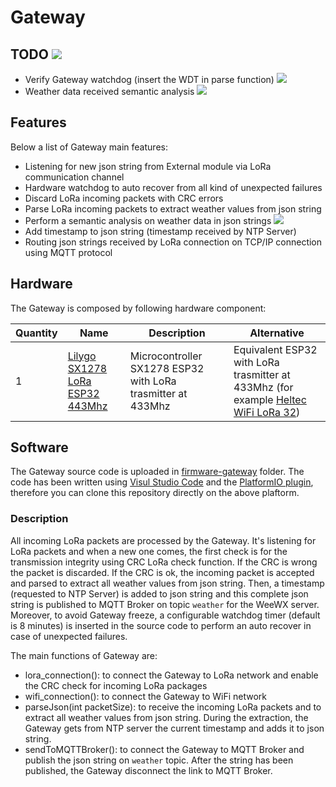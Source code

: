 # Gateway

## TODO ![](https://img.shields.io/badge/status-todo-red)

- Verify Gateway watchdog (insert the WDT in parse function) ![](https://img.shields.io/badge/status-todo-red)
- Weather data received semantic analysis ![](https://img.shields.io/badge/status-todo-red)

## Features
Below a list of Gateway main features:
- Listening for new json string from External module via LoRa communication channel
- Hardware watchdog to auto recover from all kind of unexpected failures
- Discard LoRa incoming packets with CRC errors
- Parse LoRa incoming packets to extract weather values from json string 
- Perform a semantic analysis on weather data in json strings ![](https://img.shields.io/badge/status-todo-red)
- Add timestamp to json string (timestamp received by NTP Server)
- Routing json strings received by LoRa connection on TCP/IP connection using MQTT protocol

## Hardware
The Gateway is composed by following hardware component:

|Quantity|Name|Description|Alternative|
|--|--|--|--|
|1|[Lilygo SX1278 LoRa ESP32 443Mhz](http://www.lilygo.cn/prod_view.aspx?TypeId=50003&Id=1133&FId=t3:50003:3)|Microcontroller SX1278 ESP32 with LoRa trasmitter at 433Mhz|Equivalent ESP32 with LoRa trasmitter at 433Mhz (for example  [Heltec WiFi LoRa 32](https://heltec.org/project/wifi-lora-32/))|

## Software
The Gateway source code is uploaded in [firmware-gateway](https://github.com/pasgabriele/lora-weather-station/tree/main/Gateway/firmware-gateway) folder.
The code has been written using [Visul Studio Code](https://code.visualstudio.com/) and the [PlatformIO plugin](https://platformio.org/), therefore you can clone this repository directly on the above plaftorm.

### Description

All incoming LoRa packets are processed by the Gateway. It's listening for LoRa packets and when a new one comes, the first check is for the transmission integrity using CRC LoRa check function. If the CRC is wrong the packet is discarded. If the CRC is ok, the incoming packet is accepted and parsed to extract all weather values from json string. Then, a timestamp (requested to NTP Server) is added to json string and this complete json string is published to MQTT Broker on topic `weather` for the WeeWX server. Moreover, to avoid Gateway freeze, a configurable watchdog timer (default is 8 minutes) is inserted in the source code to perform an auto recover in case of unexpected failures.

The main functions of Gateway are:
- lora_connection(): to connect the Gateway to LoRa network and enable the CRC check for incoming LoRa packages
- wifi_connection(): to connect the Gateway to WiFi network
- parseJson(int packetSize): to receive the incoming LoRa packets and to extract all weather values from json string. During the extraction, the Gateway gets from NTP server the current timestamp and adds it to json string.
- sendToMQTTBroker(): to connect the Gateway to MQTT Broker and publish the json string on `weather` topic. After the string has been published, the Gateway disconnect the link to MQTT Broker.

